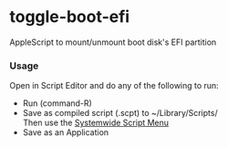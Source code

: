 # toggle-boot-efi
AppleScript to mount/unmount boot disk's EFI partition

### Usage 

Open in Script Editor and do any of the following to run:

- Run (command-R)
- Save as compiled script (.scpt) to ~/Library/Scripts/  
Then use the [Systemwide Script Menu][]
- Save as an Application

[Systemwide Script Menu]: https://developer.apple.com/library/content/documentation/LanguagesUtilities/Conceptual/MacAutomationScriptingGuide/UsetheSystem-WideScriptMenu.html

